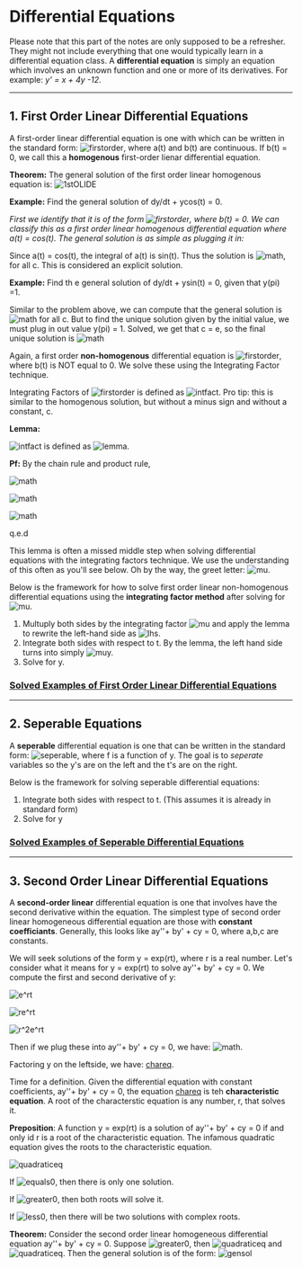 # Differential Equations


Please note that this part of the notes are only supposed to be a refresher. They might not include everything that one would typically learn in a differential equation class. A **differential equation** is simply an equation which involves an unknown function and one or more of its derivatives. For example: *y' = x + 4y -12*.

---------
## 1. First Order Linear Differential Equations

A first-order linear differential equation is one with which can be written in the standard form: ![firstorder](https://latex.codecogs.com/gif.latex?\frac{dy}{dt}&space;&plus;a(t)y&space;=&space;b(t)), where a(t) and b(t) are continuous. If b(t) = 0, we call this a **homogenous** first-order lienar differential equation.

**Theorem:** The general solution of the first order linear homogenous equation is:  ![1stOLIDE](https://latex.codecogs.com/gif.latex?y&space;=&space;ce^{-\int&space;a(t)dt})

**Example:** Find the general solution of dy/dt + ycos(t) = 0.

*First we identify that it is of the form ![firstorder](https://latex.codecogs.com/gif.latex?\frac{dy}{dt}&space;&plus;a(t)y&space;=&space;b(t)), where b(t) = 0. We can classify this as a first order linear homogenous differential equation where a(t) = cos(t). The general solution is as simple as plugging it in:*

Since a(t) = cos(t), the integral of a(t) is sin(t). Thus the solution is ![math](https://latex.codecogs.com/gif.latex?y&space;=&space;ce^{-sin(t)}), for all c. This is considered an explicit solution.

**Example:** Find th e general solution of dy/dt + ysin(t) = 0, given that y(pi) =1.

Similar to the problem above, we can compute that the general solution is ![math](https://latex.codecogs.com/gif.latex?y&space;=&space;ce^{cos(t)}) for all c. But to find the unique solution given by the initial value, we must plug in out value y(pi) = 1. Solved, we get that c = e, so the final unique solution is ![math](https://latex.codecogs.com/gif.latex?y&space;=&space;ce^{cos(t)+1})



Again, a first order **non-homogenous** differential equation is ![firstorder](https://latex.codecogs.com/gif.latex?\frac{dy}{dt}&space;&plus;a(t)y&space;=&space;b(t)), where b(t) is NOT equal to 0. We solve these using the Integrating Factor technique.

Integrating Factors of ![firstorder](https://latex.codecogs.com/gif.latex?\frac{dy}{dt}&space;&plus;a(t)y&space;=&space;b(t)) is defined as ![intfact](https://latex.codecogs.com/gif.latex?\mu&space;=&space;e^{\int&space;a(t)&space;dt}). Pro tip: this is similar to the homogenous solution, but without a minus sign and without a constant, c.

**Lemma:** 

![intfact](https://latex.codecogs.com/gif.latex?\frac{dy}{dt}&space;&plus;a(t)y&space;=&space;b(t)) is defined as ![lemma](https://latex.codecogs.com/gif.latex?\frac{d(\mu&space;y)}{dt}&space;=&space;\frac{dy}{dt}&space;\mu&space;&plus;&space;a(t)y\mu).

 **Pf:** By the chain rule and product rule,
 
![math](https://latex.codecogs.com/gif.latex?\frac{d(\mu&space;y)}{dt}&space;=&space;\frac{d\mu}{dt}&space;y&space;&plus;&space;\mu&space;\frac{dy}{dt})

![math](https://latex.codecogs.com/gif.latex?\frac{d(\mu&space;y)}{dt}&space;=&space;e^{\int&space;a(t)}&space;(\int&space;a(t)dt&space;)'y&space;&plus;&space;\mu&space;\frac{dy}{dt})

![math](https://latex.codecogs.com/gif.latex?\frac{d(\mu&space;y)}{dt}&space;=&space;\mu&space;a(t)y&space;&plus;&space;\mu&space;\frac{dy}{dt})


q.e.d

This lemma is often a missed middle step when solving differential equations with the integrating factors technique. We use the understanding of this often as you'll see below. Oh by the way, the greet letter: ![mu](https://latex.codecogs.com/gif.latex?\mu).


Below is the framework for how to solve first order linear non-homogenous differential equations using the **integrating factor method** after solving for ![mu](https://latex.codecogs.com/gif.latex?\mu).

1. Multuply both sides by the integrating factor ![mu](https://latex.codecogs.com/gif.latex?\mu) and apply the lemma to rewrite the left-hand side as ![lhs](https://latex.codecogs.com/gif.latex?\frac{d(\mu&space;y)}{dy}).
2. Integrate both sides with respect to t. By the lemma, the left hand side turns into simply ![mu](https://latex.codecogs.com/gif.latex?\mu)y.
3. Solve for y. 

### [Solved Examples of First Order Linear Differential Equations](FirstOrderLinearDE.pdf)

--------
## 2. Seperable Equations

A **seperable** differential equation is one that can be written in the standard form: ![seperable](https://latex.codecogs.com/gif.latex?f(y)&space;\frac{dy}{dt}&space;=&space;g(t)), where f is a function of y. The goal is to *seperate* variables so the y's are on the left and the t's are on the right. 

Below is the framework for solving seperable differential equations:

1. Integrate both sides with respect to t. (This assumes it is already in standard form)
2. Solve for y

### [Solved Examples of Seperable Differential Equations](SeperableDE.pdf)


--------------
## 3. Second Order Linear Differential Equations

A **second-order linear** differential equation is one that involves have the second derivative within the equation. The simplest type of second order linear homogeneous differential equation are those with **constant coefficiants**. Generally, this looks like ay''+ by' + cy = 0, where a,b,c are constants.

We will seek solutions of the form y = exp(rt), where r is a real number. Let's consider what it means for y = exp(rt) to solve ay''+ by' + cy = 0.
We compute the first and second derivative of y:

![e^rt](https://latex.codecogs.com/gif.latex?y&space;=&space;e^{rt})

![re^rt](https://latex.codecogs.com/gif.latex?y'&space;=&space;re^{rt})

![r^2e^rt](https://latex.codecogs.com/gif.latex?y''&space;=&space;r^{2}e^{rt})

Then if we plug these into ay''+ by' + cy = 0, we have: ![math](https://latex.codecogs.com/gif.latex?a&space;r^{2}y&space;&plus;&space;bry&space;&plus;&space;cy&space;=&space;0). 

Factoring y on the leftside, we have: [chareq](https://latex.codecogs.com/gif.latex?a&space;r^{2}&space;&plus;&space;by&space;&plus;&space;c&space;=&space;0).

Time for a definition. Given the differential equation with constant coefficients, ay''+ by' + cy = 0, the equation [chareq](https://latex.codecogs.com/gif.latex?a&space;r^{2}&space;&plus;&space;by&space;&plus;&space;c&space;=&space;0) is teh **characteristic equation**. A root of the characterstic equation is any number, r, that solves it. 

**Preposition**: A function y = exp(rt) is a solution of ay''+ by' + cy = 0 if and only id r is a root of the characteristic equation. The infamous quadratic 
equation gives the roots to the characteristic equation. 

![quadraticeq](https://latex.codecogs.com/gif.latex?r&space;=&space;\frac{-b&space;\pm&space;\sqrt{b^{2}&space;-4ac}}{2a})

If ![equals0](https://latex.codecogs.com/gif.latex?b^{2}&space;-4ac&space;=&space;0), then there is only one solution.

If ![greater0](https://latex.codecogs.com/gif.latex?b^{2}&space;-4ac&space;>&space;0), then both roots will solve it.

If ![less0](https://latex.codecogs.com/gif.latex?b^{2}&space;-4ac&space;<&space;0), then there will be two solutions with complex roots.

**Theorem:** Consider the second order linear homogeneous differential equation ay''+ by' + cy = 0. Suppose ![greater0](https://latex.codecogs.com/gif.latex?b^{2}&space;-4ac&space;>&space;0), then ![quadraticeq](https://latex.codecogs.com/gif.latex?r_{1}&space;=&space;\frac{-b&space;-&space;\sqrt{b^{2}&space;-4ac}}{2a}) and ![quadraticeq](https://latex.codecogs.com/gif.latex?r_{2}&space;=&space;\frac{-b&space;plus&space;\sqrt{b^{2}&space;-4ac}}{2a}). Then the general solution is of the form: ![gensol](https://latex.codecogs.com/gif.latex?y&space;=&space;c_{1}e^{r_{1}t}&space;&plus;&space;c_{2}e^{r_{2}t})
